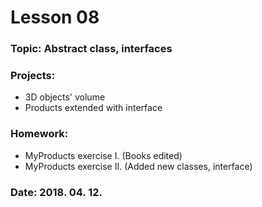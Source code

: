 # Lesson 08

### Topic: Abstract class, interfaces

### Projects:
- 3D objects' volume
- Products extended with interface

### Homework:
- MyProducts exercise I. (Books edited)
- MyProducts exercise II. (Added new classes, interface)

### Date: 2018. 04. 12.